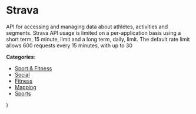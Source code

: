 # Strava


API for accessing and managing data about athletes, activities and segments.  Strava API usage is limited on a per-application basis using a short term, 15 minute, limit and a long term, daily, limit. The default rate limit allows 600 requests every 15 minutes, with up to 30



**Categories**:
- [Sport & Fitness](https://github.com/apis-list/apis-list#sport-and-fitness)
- [Social](https://github.com/apis-list/apis-list#social)
- [Fitness](https://github.com/apis-list/apis-list#fitness)
- [Mapping](https://github.com/apis-list/apis-list#mapping)
- [Sports](https://github.com/apis-list/apis-list#sports)



)



